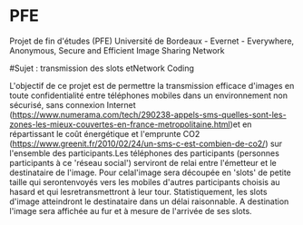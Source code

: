 # PFE
Projet de fin d'études (PFE) Université de Bordeaux - Evernet - Everywhere, Anonymous, Secure and Efficient Image Sharing Network

#Sujet : transmission des slots etNetwork Coding

L'objectif de ce projet est de permettre la transmission efficace d'images en toute confidentialité entre téléphones mobiles dans un environnement non sécurisé, sans connexion Internet (https://www.numerama.com/tech/290238-appels-sms-quelles-sont-les-zones-les-mieux-couvertes-en-france-metropolitaine.html)et en répartissant le coût énergétique et l'emprunte CO2 (https://www.greenit.fr/2010/02/24/un-sms-c-est-combien-de-co2/) sur l'ensemble des participants.Les téléphones des participants (personnes participants à ce 'réseau social') serviront de relai entre l'émetteur et le destinataire de l'image. Pour celal'image sera découpée en 'slots' de petite taille qui serontenvoyés vers les mobiles d'autres participants choisis au hasard et qui lesretransmettront à leur tour. Statistiquement, les slots d'image atteindront le destinataire dans un délai raisonnable. A destination l'image sera affichée au fur et à mesure de l'arrivée de ses slots.
